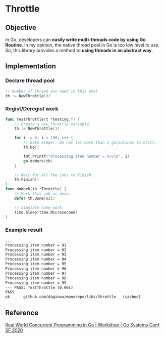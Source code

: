 # Throttle

## Objective
In Go, developers can **easily write multi-threads code by using Go Routine**. In my opinion, the native thread pool in Go is too low level to use. So, this library provides a method to **using threads in an abstract way**.

## Implementation
### Declare thread pool
```go
// Number of thread you need in this pool
th := NewThrottle(3)
```
### Regist/Deregist work 
``` go
func TestThrottle(t *testing.T) {
	// Create a new throttle variable.
	th := NewThrottle(3)

	for i := 0; i < 100; i++ {
		// Gate keeper. Do not let more than 3 goroutines to start.
		th.Do()

		fmt.Printf("Processing item number = %+v\n", i)
		go doWork(th)
	}

	// Wait for all the jobs to finish.
	th.Finish()
}
func doWork(th *Throttle) {
	// Mark this job as done.
	defer th.Done(nil)

	// Simulate some work.
	time.Sleep(time.Microsecond)
}
```
### Example result
``` bash
...
Processing item number = 91
Processing item number = 92
Processing item number = 93
Processing item number = 94
Processing item number = 95
Processing item number = 96
Processing item number = 97
Processing item number = 98
Processing item number = 99
--- PASS: TestThrottle (0.00s)
PASS
ok  	github.com/daginwu/monorepo/libs/throttle	(cached)
```

## Reference
[Real World Concurrent Programming in Go | Workshop | Go Systems Conf SF 2020](https://www.youtube.com/watch?v=r7qm6ZrxYIE)
